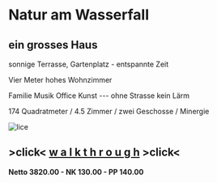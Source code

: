 # **Natur am Wasserfall**

## ein grosses Haus

sonnige Terrasse, Gartenplatz - entspannte Zeit

Vier Meter hohes Wohnzimmer

Familie Musik Office Kunst --- ohne Strasse kein Lärm

174 Quadratmeter  / 4.5 Zimmer  / zwei Geschosse  / Minergie

![lice](.attachments.5692/lice.gif)



## >click<   [**w a l k t h r o u g h**](https://my.matterport.com/show/?m=CShoARNzPcW)   >click<

**Netto 3820.00  -  NK 130.00  -  PP 140.00**
